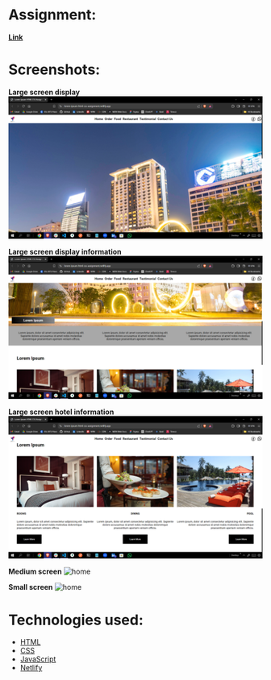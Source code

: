 # Assignment:

**[Link](https://drive.google.com/drive/folders/1KvCAAG2veoj1chzq7RHPSJo5X4oPC-Ou?usp=sharing)**

# Screenshots:

**Large screen display**
![lg-screen-display](./assets/solution-screenshots/lg-screen-display.png)

**Large screen display information**
![lg-screen-display-info](./assets/solution-screenshots/lg-screen-display-info.png)

**Large screen hotel information**
![lg-screen-hotel-info](./assets/solution-screenshots/lg-screen-hotel-info.png)

**Medium screen**
![home](./assets/solution-screenshots/medium-screen.png)

**Small screen**
![home](./assets/solution-screenshots/small-screen.png)


# Technologies used:

- [HTML](https://developer.mozilla.org/en-US/docs/Web/HTML)
- [CSS](https://developer.mozilla.org/en-US/docs/Web/CSS)
- [JavaScript](https://developer.mozilla.org/en-US/docs/Web/JavaScript)
- [Netlify](https://www.netlify.com/)
